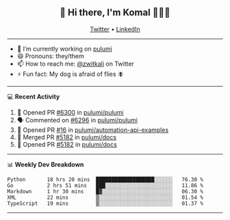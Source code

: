 <h2 align="center"> 👋 Hi there, I'm Komal 🧑🏾‍💻 </h2>
<p align="center">
    <a href="https://twitter.com/zwitkali">Twitter</a> •
    <a href="https://www.linkedin.com/in/komal-ali/">LinkedIn</a>
</p>

--------

- 🔭 I’m currently working on [pulumi](https://github.com/pulumi/pulumi)
- 😄 Pronouns: they/them
- 📫 How to reach me: [@zwitkali](https://twitter.com/zwitkali) on Twitter
- ⚡ Fun fact: My dog is afraid of flies 🪰

--------
💻 **Recent Activity**

<!--START_SECTION:activity-->
1. 💪 Opened PR [#6300](https://github.com/pulumi/pulumi/pull/6300) in [pulumi/pulumi](https://github.com/pulumi/pulumi)
2. 🗣 Commented on [#6296](https://github.com/pulumi/pulumi/issues/6296) in [pulumi/pulumi](https://github.com/pulumi/pulumi)
3. 💪 Opened PR [#16](https://github.com/pulumi/automation-api-examples/pull/16) in [pulumi/automation-api-examples](https://github.com/pulumi/automation-api-examples)
4. 🎉 Merged PR [#5182](https://github.com/pulumi/docs/pull/5182) in [pulumi/docs](https://github.com/pulumi/docs)
5. 💪 Opened PR [#5182](https://github.com/pulumi/docs/pull/5182) in [pulumi/docs](https://github.com/pulumi/docs)
<!--END_SECTION:activity-->

--------

📊 **Weekly Dev Breakdown**
<!--START_SECTION:waka-->
```text
Python       18 hrs 20 mins  ███████████████████░░░░░░   76.30 % 
Go           2 hrs 51 mins   ███░░░░░░░░░░░░░░░░░░░░░░   11.86 % 
Markdown     1 hr 30 mins    █▓░░░░░░░░░░░░░░░░░░░░░░░   06.30 % 
XML          22 mins         ▒░░░░░░░░░░░░░░░░░░░░░░░░   01.54 % 
TypeScript   19 mins         ▒░░░░░░░░░░░░░░░░░░░░░░░░   01.37 % 
```
<!--END_SECTION:waka-->

--------